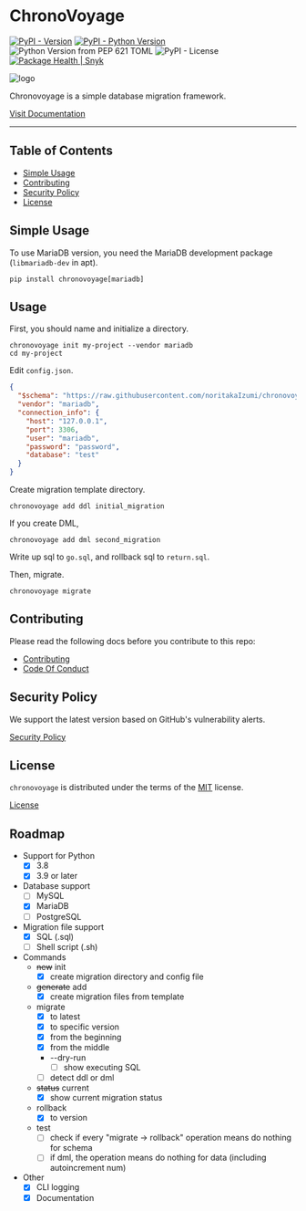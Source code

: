 # ChronoVoyage

[![PyPI - Version](https://img.shields.io/pypi/v/chronovoyage.svg)](https://pypi.org/project/chronovoyage)
[![PyPI - Python Version](https://img.shields.io/pypi/pyversions/chronovoyage.svg)](https://pypi.org/project/chronovoyage)
![Python Version from PEP 621 TOML](https://img.shields.io/python/required-version-toml?tomlFilePath=https%3A%2F%2Fraw.githubusercontent.com%2FnoritakaIzumi%2Fchronovoyage%2Frefs%2Fheads%2Fmain%2Fpyproject.toml)
![PyPI - License](https://img.shields.io/pypi/l/chronovoyage)
[![Package Health | Snyk](https://snyk.io/advisor/python/chronovoyage/badge.svg)](https://snyk.io/advisor/python/chronovoyage)

![logo](https://raw.githubusercontent.com/noritakaIzumi/chronovoyage/main/assets/images/logo.jpeg)

Chronovoyage is a simple database migration framework.

[Visit Documentation](https://chronovoyagemigration.net/)

-----

## Table of Contents

- [Simple Usage](#simple-usage)
- [Contributing](#contributing)
- [Security Policy](#security-policy)
- [License](#license)

## Simple Usage

To use MariaDB version, you need the MariaDB development package (`libmariadb-dev` in apt).

```shell
pip install chronovoyage[mariadb]
```

## Usage

First, you should name and initialize a directory.

```shell
chronovoyage init my-project --vendor mariadb
cd my-project
```

Edit `config.json`.

```json
{
  "$schema": "https://raw.githubusercontent.com/noritakaIzumi/chronovoyage/main/schema/config.schema.json",
  "vendor": "mariadb",
  "connection_info": {
    "host": "127.0.0.1",
    "port": 3306,
    "user": "mariadb",
    "password": "password",
    "database": "test"
  }
}
```

Create migration template directory.

```shell
chronovoyage add ddl initial_migration
```

If you create DML,

```shell
chronovoyage add dml second_migration
```

Write up sql to `go.sql`, and rollback sql to `return.sql`.

Then, migrate.

```shell
chronovoyage migrate
```

## Contributing

Please read the following docs before you contribute to this repo:

- [Contributing](CONTRIBUTING.md)
- [Code Of Conduct](CODE_OF_CONDUCT.md)

## Security Policy

We support the latest version based on GitHub's vulnerability alerts.

[Security Policy](SECURITY.md)

## License

`chronovoyage` is distributed under the terms of the [MIT](https://spdx.org/licenses/MIT.html) license.

[License](LICENSE.txt)

## Roadmap

- Support for Python
    - [x] 3.8
    - [x] 3.9 or later
- Database support
    - [ ] MySQL
    - [x] MariaDB
    - [ ] PostgreSQL
- Migration file support
    - [x] SQL (.sql)
    - [ ] Shell script (.sh)
- Commands
    - ~~new~~ init
        - [x] create migration directory and config file
    - ~~generate~~ add
        - [x] create migration files from template
    - migrate
        - [x] to latest
        - [x] to specific version
        - [x] from the beginning
        - [x] from the middle
        - --dry-run
            - [ ] show executing SQL
        - [ ] detect ddl or dml
    - ~~status~~ current
        - [x] show current migration status
    - rollback
        - [x] to version
    - test
        - [ ] check if every "migrate -> rollback" operation means do nothing for schema
        - [ ] if dml, the operation means do nothing for data (including autoincrement num)
- Other
    - [x] CLI logging
    - [x] Documentation
